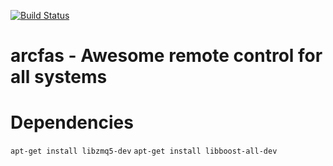 [![Build Status](https://travis-ci.org/stryku/arcfas.svg?branch=master)](https://travis-ci.org/stryku/arcfas)

# arcfas - Awesome remote control for all systems


# Dependencies
`apt-get install libzmq5-dev`
`apt-get install libboost-all-dev`
